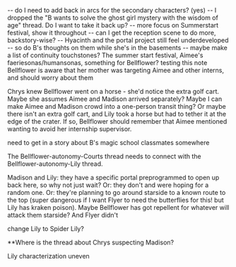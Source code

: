 -- do I need to add back in arcs for the secondary characters? (yes)
-- I dropped the "B wants to solve the ghost girl mystery with the wisdom of age" thread. Do I want to take it back up?
-- more focus on Summerstart festival, show it throughout
-- can I get the reception scene to do more, backstory-wise?
-- Hyacinth and the portal project still feel underdeveloped
-- so do B's thoughts on them while she's in the basements
-- maybe make a list of continuity touchstones? The summer start festival, Aimee's faeriesonas/humansonas, something for Bellflower? 
testing this note
Bellflower is aware that her mother was targeting Aimee and other interns, and should worry about them

Chrys knew Bellflower went on a horse - she'd notice the extra golf cart. Maybe she assumes Aimee and Madison arrived separately? Maybe I can make Aimee and Madison crowd into a one-person transit thing? Or maybe there isn't an extra golf cart, and Lily took a horse but had to tether it at the edge of the crater. If so, Bellflower should remember that Aimee mentioned wanting to avoid her internship supervisor.

need to get in a story about B's magic school classmates somewhere

The Bellflower-autonomy-Courts thread needs to connect with the Bellflower-autonomy-Lily thread. 

Madison and Lily: they have a specific portal preprogrammed to open up back here, so why not just wait? Or: they don't and were hoping for a random one. Or: they're planning to go around starside to a known route to the top (super dangerous if I want Flyer to need the butterflies for this! but Lily has kraken poison). Maybe Bellflower has got repellent for whatever will attack them starside? And Flyer didn't

change Lily to Spider Lily? 

**Where is the thread about Chrys suspecting Madison? 

Lily characterization uneven


